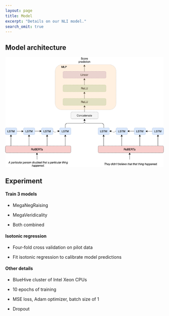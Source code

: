 ```yaml
---
layout: page
title: Model
excerpt: "Details on our NLI model."
search_omit: true
---
```


## Model architecture

![model architecture](/assets/images/model.png)

## Experiment

#### Train 3 models

* MegaNegRaising

* MegaVeridicality

* Both combined

#### Isotonic regression

* Four-fold cross validation on pilot data

* Fit isotonic regression to calibrate model predictions

#### Other details

* BlueHive cluster of Intel Xeon CPUs

* 10 epochs of training

* MSE loss, Adam optimizer, batch size of 1

* Dropout